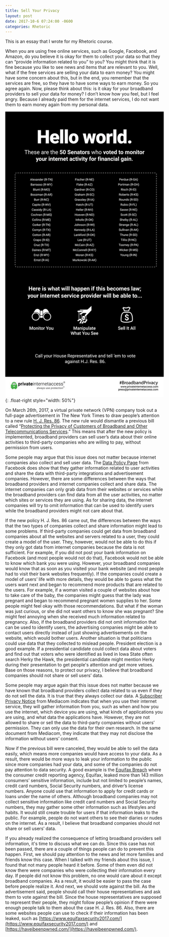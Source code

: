 ```yaml
---
title: Sell Your Privacy
layout: post
date: 2017-10-6 07:24:00 -0600
categories: Rhetoric
---
```


This is an essay that I wrote for my Rhetoric course.

When you are using free online services, such as Google, Facebook, and Amazon, do you believe it is okay for them to collect your data so that they can “provide information related to you” to you? You might think that it is fine because you like to see news and items that are relevant to you. Well, what if the free services are selling your data to earn money? You might have some concern about this, but in the end, you remember that the services are free, so they have to have some ways to earn money. So you agree again. Now, please think about this: is it okay for your broadband providers to sell your data for money? I don’t know how you feel, but I feel angry. Because I already paid them for the internet services, I do not want them to earn money again from my personal data.

<!--more-->

![Private Internet Access Advertisement](/assets/201710/PIA-AD.png){: .float-right style="width: 50%"}

On March 26th, 2017, a virtual private network (VPN) company took out a full-page advertisement in The New York Times to draw people’s attention to a new rule [H. J. Res. 86](https://www.congress.gov/bill/115th-congress/house-joint-resolution/86). The new rule would dismantle a previous bill called “[Protecting the Privacy of Customers of Broadband and Other Telecommunications Services](https://www.federalregister.gov/documents/2016/12/02/2016-28006/protecting-the-privacy-of-customers-of-broadband-and-other-telecommunications-services).” This means that after the new policy is implemented, broadband providers can sell user’s data about their online activities to third-party companies who are willing to pay, without permission from users.

Some people may argue that this issue does not matter because internet companies also collect and sell user data. The [Data Policy Page](https://www.facebook.com/about/privacy) from Facebook does show that they gather information related to user activities and share the data with third-party integrations and advertisement companies. However, there are some differences between the ways that broadband providers and internet companies collect and share data. The internet companies can only grab data from their websites or services while the broadband providers can find data from all the user activities, no matter which sites or services they are using. As for sharing data, the internet companies will try to omit information that can be used to identify users while the broadband providers might not care about that.

If the new policy H. J. Res. 86 came out, the differences between the ways that the two types of companies collect and share information might lead to some problems. If third-party companies could get data from broadband companies about all the websites and servers related to a user, they could create a model of the user. They, however, would not be able to do this if they only got data from internet companies because the data is not sufficient. For example, if you did not post your bank information on Facebook (and most people would not do that), Facebook would not be able to know which bank you were using. However, your broadband companies would know that as soon as you visited your bank website (and most people had to visit their bank websites frequently). If the companies could create a model of users’ life with more details, they would be able to guess what the users want next and began to recommend more products that are related to the users. For example, if a woman visited a couple of websites about how to take care of the baby, the companies might guess that the lady was pregnant and began to recommend pregnant women supplies to her. Some people might feel okay with those recommendations. But what if the woman was just curious, or she did not want others to know she was pregnant? She might feel annoying when she received much information related to pregnancy. Also, if the broadband providers did not omit information that can be used to identify users, the advertising companies might be able to contact users directly instead of just showing advertisements on the website, which would bother users. Another situation is that politicians could use data that they collected to mislead people. President election is a good example. If a presidential candidate could collect data about voters and find out that voters who were identified as lived in Iowa State often search Herky the Hawk, the presidential candidate might mention Herky during their presentation to get people's attention and get more vetoes. Base on those reasons, to protect our privacy, I believe that broadband companies should not share or sell users’ data.

Some people may argue again that this issue does not matter because we have known that broadband providers collect data related to us even if they do not sell the data. It is true that they always collect our data. A [Subscriber Privacy Notice](https://mediacomcable.com/assets/pdf/legal/Mediacom-Subscriber-Privacy-Notice.pdf) from Mediacom indicates that when you use their internet service, they will gather information from you, such as when and how you use the internet, which device you are using, what kinds of applications you are using, and what data the applications have. However, they are not allowed to share or sell the data to third-party companies without users’ permission. They can only use the data for their own research. In the same document from Mediacom, they indicate that they may not disclose the information without users’ consent.

Now if the previous bill were canceled, they would be able to sell the data easily, which means more companies would have access to your data. As a result, there would be more ways to leak your information to the public since more companies had your data, and some of the companies do not pay attention to data security. A good example is the [Equifax Breach](https://www.nytimes.com/2017/09/07/business/equifax-cyberattack.html) where the consumer credit reporting agency, Equifax, leaked more than 143 million consumers’ sensitive information, include but not limited to people’s names, credit card numbers, Social Security numbers, and driver’s license numbers. Anyone could use that information to apply for credit cards or loans under the name of others. Although broadband companies may not collect sensitive information like credit card numbers and Social Security numbers, they may gather some other information such as lifestyles and habits. It would still create trouble for users if that information leaks to the public. For example, people do not want others to see their diaries or nudes on the internet. As a result, I believe that broadband companies should not share or sell users’ data.

If you already realized the consequence of letting broadband providers sell information, it's time to discuss what we can do. Since this case has not been passed, there are a couple of things people can do to prevent this happen. First, we should pay attention to the news and let more families and friends know this case. When I talked with my friends about this issue, I found that not many people heard it before. Some of them even did not know there were companies who were collecting their information every day. If people did not know this problem, no one would care about it except broadband companies. As a result, it would be easier to pass the case before people realize it. And next, we should vote against the bill. As the advertisement said, people should call their house representatives and ask them to vote against the bill. Since the house representatives are supposed to represent their people, they might follow people’s opinion if there were enough people talk to them about the case H. J. Res. 86. Also, there are some websites people can use to check if their information has been leaked, such as [https://www.equifaxsecurity2017.com/](https://www.equifaxsecurity2017.com/) and [https://haveibeenpwned.com/](https://haveibeenpwned.com/).